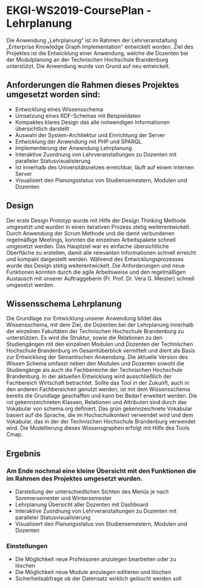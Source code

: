 # EKGI-WS2019-CoursePlan - Lehrplanung
Die Anwendung „Lehrplanung“ ist im Rahmen der Lehrveranstaltung „Enterprise Knowledge Graph Implementation" entwickelt worden. Ziel des Projektes ist die Entwicklung einer Anwendung, welche die Dozenten bei der Modulplanung an der Technischen Hochschule Brandenburg unterstützt. Die Anwendung wurde von Grund auf neu entwickelt.

## Anforderungen die Rahmen dieses Projektes umgesetzt worden sind:
- Entwicklung eines Wissensschema
- Umsetzung eines RDF-Schemas mit Beispieldaten
- Kompaktes klares Design das alle notwendigen Informationen übersichtlich darstellt
- Auswahl der System-Architektur und Einrichtung der Server
- Entwicklung der Anwendung mit PHP und SPARQL
- Implementierung der Anwendung Lehrplanung
- Interaktive Zuordnung von Lehrveranstaltungen zu Dozenten mit paralleler Statusvisualisierung
- Ist innerhalb des Universitätsnetzes erreichbar, läuft auf einem internen Server
- Visualisiert den Planungsstatus von Studiensemestern, Modulen und Dozenten

## Design
Der erste Design Prototyp wurde mit Hilfe der Design Thinking Methode umgesetzt und wurden in einen iterativen Prozess stetig weiterentwickelt.
Durch Anwendung der Scrum Methode und die damit verbundenen regelmäßige Meetings, konnten die einzelnen Arbeitspakete schnell umgesetzt werden. Das Hauptziel war es einfache übersichtliche Oberfläche zu erstellen, damit alle relevanten Informationen schnell erreicht und kompakt dargestellt werden. Während des Entwicklungsprozesses wurde das Design stetig weiterentwickelt. Die Anforderungen und neue Funktionen konnten durch die agile Arbeitsweise und den regelmäßigen Austausch mit unserer Auftraggeberin (Fr. Prof. Dr. Vera G. Meister) schnell umgesetzt werden.

## Wissensschema Lehrplanung
Die Grundlage zur Entwicklung unserer Anwendung bildet das Wissensschema, mit dem Ziel, die Dozenten bei der Lehrplanung innerhalb der einzelnen Fakultäten der Technischen Hochschule Brandenburg zu unterstützen. Es wird die Struktur, sowie die Relationen zu den Studiengängen mit den einzelnen Modulen und Dozenten der Technischen Hochschule Brandenburg im Gesamtüberblick vermittelt und dient als Basis zur Entwicklung der Semantischen Anwendung. Die aktuelle Version des Wissen Schema umfasst neben den Modulen und Dozenten sowohl die Studiengänge als auch die Fachbereiche der Technischen Hochschule Brandenburg. In der aktuellen Entwicklung wird ausschließlich der Fachbereich Wirtschaft betrachtet. Sollte das Tool in der Zukunft, auch in den anderen Fachbereichen genutzt werden, ist mit dem Wissensschema bereits die Grundlage geschaffen und kann bei Bedarf erweitert werden. Die rot gekennzeichneten Klassen, Relationen und Attributen sind durch das Vokabular von schema.org definiert. Das grün gekennzeichnete Vokabular basiert auf die Sprache, die im Hochschulkontext verwendet wird und dem Vokabular, das in der der Technischen Hochschule Brandenburg verwendet wird. Die Modellierung dieses Wissensgraphen erfolgt mit Hilfe des Tools Cmap.

## Ergebnis
### Am Ende nochmal eine kleine Übersicht mit den Funktionen die im Rahmen des Projektes umgesetzt wurden.
- Darstellung der unterschiedlichen Sichten des Menüs je nach Sommersemester und Wintersemester
- Lehrplanung Übersicht aller Dozenten mit Dashboard
- Interaktive Zuordnung von Lehrveranstaltungen zu Dozenten mit paralleler Statusvisualisierung
- Visualisiert den Planungsstatus von Studiensemestern, Modulen und Dozenten 

### Einstellungen
- Die Möglichkeit neue Professoren anzulegen bearbeiten oder zu löschen
- Die Möglichkeit neue Module anzulegen editieren und löschen
- Sicherheitsabfrage ob der Datensatz wirklich gelöscht werden soll